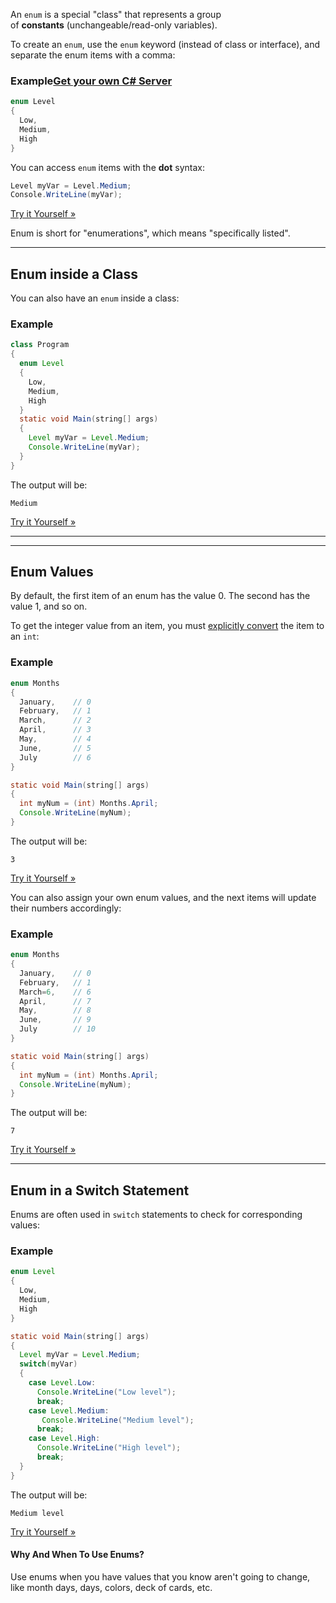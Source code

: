 An `enum` is a special "class" that represents a group of **constants** (unchangeable/read-only variables).

To create an `enum`, use the `enum` keyword (instead of class or interface), and separate the enum items with a comma:

### Example[Get your own C# Server](https://www.w3schools.com/cs/cs_server.php "W3Schools Spaces")

```csharp
enum Level 
{
  Low,
  Medium,
  High
}
```

You can access `enum` items with the **dot** syntax:

```csharp
Level myVar = Level.Medium;
Console.WriteLine(myVar);
```

[Try it Yourself »](https://www.w3schools.com/cs/trycs.php?filename=demo_enums)

Enum is short for "enumerations", which means "specifically listed".

---

## Enum inside a Class

You can also have an `enum` inside a class:

### Example

```java
class Program
{
  enum Level
  {
    Low,
    Medium,
    High
  }
  static void Main(string[] args)
  {
    Level myVar = Level.Medium;
    Console.WriteLine(myVar);
  }
}
```

The output will be:

`Medium`

[Try it Yourself »](https://www.w3schools.com/cs/trycs.php?filename=demo_enums_class)

---

---

## Enum Values

By default, the first item of an enum has the value 0. The second has the value 1, and so on.

To get the integer value from an item, you must [explicitly convert](https://www.w3schools.com/cs/cs_type_casting.php) the item to an `int`:

### Example

```java
enum Months
{
  January,    // 0
  February,   // 1
  March,      // 2
  April,      // 3
  May,        // 4
  June,       // 5
  July        // 6
}

static void Main(string[] args)
{
  int myNum = (int) Months.April;
  Console.WriteLine(myNum);
}
```

The output will be:

`3`

[Try it Yourself »](https://www.w3schools.com/cs/trycs.php?filename=demo_enums_months)

You can also assign your own enum values, and the next items will update their numbers accordingly:

### Example

```java
enum Months
{
  January,    // 0
  February,   // 1
  March=6,    // 6
  April,      // 7
  May,        // 8
  June,       // 9
  July        // 10
}

static void Main(string[] args)
{
  int myNum = (int) Months.April;
  Console.WriteLine(myNum);
}
```

The output will be:

`7`

[Try it Yourself »](https://www.w3schools.com/cs/trycs.php?filename=demo_enums_months_assign)

---

## Enum in a Switch Statement

Enums are often used in `switch` statements to check for corresponding values:

### Example

```java
enum Level 
{
  Low,
  Medium,
  High
}

static void Main(string[] args) 
{
  Level myVar = Level.Medium;
  switch(myVar) 
  {
    case Level.Low:
      Console.WriteLine("Low level");
      break;
    case Level.Medium:
       Console.WriteLine("Medium level");
      break;
    case Level.High:
      Console.WriteLine("High level");
      break;
  }
}
```

The output will be:

`Medium level`

[Try it Yourself »](https://www.w3schools.com/cs/trycs.php?filename=demo_enums_switch)

#### Why And When To Use Enums?

Use enums when you have values that you know aren't going to change, like month days, days, colors, deck of cards, etc.